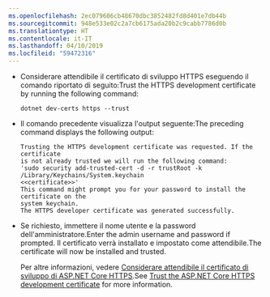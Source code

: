 ```yaml
---
ms.openlocfilehash: 2ec079606cb48670dbc3852482fd8d401e7db44b
ms.sourcegitcommit: 948e533e02c2a7cb6175ada20b2c9cabb7786d0b
ms.translationtype: HT
ms.contentlocale: it-IT
ms.lasthandoff: 04/10/2019
ms.locfileid: "59472316"
---
```

* <span data-ttu-id="617c6-101">Considerare attendibile il certificato di sviluppo HTTPS eseguendo il comando riportato di seguito:</span><span class="sxs-lookup"><span data-stu-id="617c6-101">Trust the HTTPS development certificate by running the following command:</span></span>

    ```console
    dotnet dev-certs https --trust
    ```

* <span data-ttu-id="617c6-102">Il comando precedente visualizza l'output seguente:</span><span class="sxs-lookup"><span data-stu-id="617c6-102">The preceding command displays the following output:</span></span>

    ```console
    Trusting the HTTPS development certificate was requested. If the certificate 
    is not already trusted we will run the following command:
    'sudo security add-trusted-cert -d -r trustRoot -k /Library/Keychains/System.keychain 
    <<certificate>>'
    This command might prompt you for your password to install the certificate on the 
    system keychain.
    The HTTPS developer certificate was generated successfully.
    ```

* <span data-ttu-id="617c6-103">Se richiesto, immettere il nome utente e la password dell'amministratore.</span><span class="sxs-lookup"><span data-stu-id="617c6-103">Enter the admin username and password if prompted.</span></span>  <span data-ttu-id="617c6-104">Il certificato verrà installato e impostato come attendibile.</span><span class="sxs-lookup"><span data-stu-id="617c6-104">The certificate will now be installed and trusted.</span></span>

    <span data-ttu-id="617c6-105">Per altre informazioni, vedere [Considerare attendibile il certificato di sviluppo di ASP.NET Core HTTPS](xref:security/enforcing-ssl#trust-the-aspnet-core-https-development-certificate-on-windows-and-macos).</span><span class="sxs-lookup"><span data-stu-id="617c6-105">See [Trust the ASP.NET Core HTTPS development certificate](xref:security/enforcing-ssl#trust-the-aspnet-core-https-development-certificate-on-windows-and-macos) for more information.</span></span>